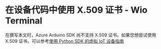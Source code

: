 <!--
CO_OP_TRANSLATOR_METADATA:
{
  "original_hash": "8a74f789f3c1bf41a13c007190360c19",
  "translation_date": "2025-08-24T22:58:05+00:00",
  "source_file": "2-farm/lessons/6-keep-your-plant-secure/wio-terminal-x509.md",
  "language_code": "zh"
}
-->
# 在设备代码中使用 X.509 证书 - Wio Terminal

在撰写本文时，Azure Arduino SDK 尚不支持 X.509 证书。如果您想尝试使用 X.509 证书，可以参考[使用 Python SDK 的虚拟 IoT 设备指南](single-board-computer-x509.md)
